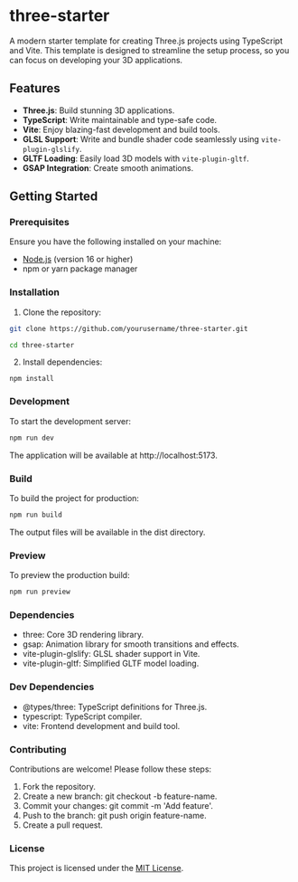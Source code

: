 # three-starter

A modern starter template for creating Three.js projects using TypeScript and Vite. This template is designed to streamline the setup process, so you can focus on developing your 3D applications.

## Features

- **Three.js**: Build stunning 3D applications.
- **TypeScript**: Write maintainable and type-safe code.
- **Vite**: Enjoy blazing-fast development and build tools.
- **GLSL Support**: Write and bundle shader code seamlessly using `vite-plugin-glslify`.
- **GLTF Loading**: Easily load 3D models with `vite-plugin-gltf`.
- **GSAP Integration**: Create smooth animations.

## Getting Started

### Prerequisites

Ensure you have the following installed on your machine:

- [Node.js](https://nodejs.org/) (version 16 or higher)
- npm or yarn package manager

### Installation

1. Clone the repository:
  ```bash
  git clone https://github.com/yourusername/three-starter.git

  cd three-starter
  ```
2. Install dependencies:
  ```
  npm install
  ```

### Development

To start the development server:
```bash
npm run dev
```
The application will be available at http://localhost:5173.

### Build

To build the project for production:

```bash
npm run build
```
The output files will be available in the dist directory.

### Preview
To preview the production build:
```bash
npm run preview
```

### Dependencies
- three: Core 3D rendering library.
- gsap: Animation library for smooth transitions and effects.
- vite-plugin-glslify: GLSL shader support in Vite.
- vite-plugin-gltf: Simplified GLTF model loading.

### Dev Dependencies
- @types/three: TypeScript definitions for Three.js.
- typescript: TypeScript compiler.
- vite: Frontend development and build tool.

### Contributing
Contributions are welcome! Please follow these steps:

1. Fork the repository.
2. Create a new branch: git checkout -b feature-name.
3. Commit your changes: git commit -m 'Add feature'.
4. Push to the branch: git push origin feature-name.
5. Create a pull request.

### License
This project is licensed under the [MIT License](./LICENSE).